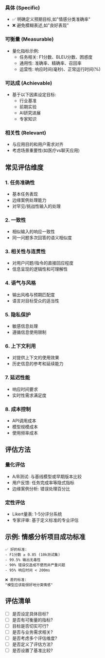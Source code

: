 

### 具体 (Specific)
- ✅ 明确定义预期目标,如"情感分类准确率"
- ❌ 避免模糊表述,如"良好表现"

### 可衡量 (Measurable)
- 量化指标示例:
  - 任务相关: F1分数、BLEU分数、困惑度
  - 通用性: 准确率、精确率、召回率
  - 运营性: 响应时间(毫秒)、正常运行时间(%)

### 可达成 (Achievable)
- 基于以下因素设定目标:
  - 行业基准
  - 前期实验
  - AI研究进展
  - 专家知识

### 相关性 (Relevant)
- 与应用目的和用户需求对齐
- 考虑场景重要性(如医疗vs聊天应用)

## 常见评估维度

### 1. 任务准确性
- 基本任务表现
- 边缘案例处理能力
- 对罕见/挑战性输入的处理

### 2. 一致性 
- 相似输入的响应一致性
- 同一问题多次回答的语义相似度

### 3. 相关性与连贯性
- 对用户问题/指令的直接回应程度
- 信息呈现的逻辑性和可理解性

### 4. 语气与风格
- 输出风格与预期匹配度
- 语言对目标受众的适当性

### 5. 隐私保护
- 敏感信息处理
- 遵循信息使用限制

### 6. 上下文利用
- 对提供上下文的使用效果
- 历史信息的参考和延续能力

### 7. 延迟性能
- 响应时间要求
- 实时性需求满足度

### 8. 成本控制
- API调用成本
- 模型规模成本
- 使用频率成本

## 评估方法

### 量化评估
- A/B测试: 与基线模型或早期版本比较
- 用户反馈: 任务完成率等隐式指标
- 边缘案例分析: 错误处理百分比

### 定性评估
- Likert量表: 1-5分评分系统
- 专家评审: 基于定义标准的专业评估

## 示例: 情感分析项目成功标准

```
✅ 好的标准:
- F1分数 ≥ 0.85 (10k测试集)
- 99.5% 输出无毒性
- 90% 错误仅造成不便而非严重问题
- 95% 响应时间 < 200ms

❌ 差的标准:
"模型应该能很好地分类情感"
```

## 评估清单
- [ ] 是否设定具体目标?
- [ ] 是否有可衡量的指标?
- [ ] 目标是否切实可行?
- [ ] 是否与业务需求相关?
- [ ] 是否考虑多个评估维度?
- [ ] 是否定义了评估方法?
- [ ] 是否设置了基准比较?
